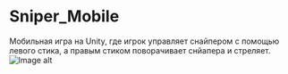 # Sniper_Mobile
Мобильная игра на Unity, где игрок управляет снайпером с помощью левого стика, а правым стиком поворачивает снйапера  и стреляет.
![Image alt](https://github.com/NikllX/image_mobile/blob/main/s1.png)
